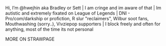 Hi, I’m @hwejhin aka Bradley or Sett |
I am cringe and im aware of that |
Im autistic and extremely fixated on League of Legends |
DNI - Pro/com/darkship or profiction, R slur "reclaimers", Wilbur soot fans, Mouthwashing (sorry..), Vivziepop supporters |
I block freely and often for anything, most of the time its not personal 

MORE ON STRAWPAGE

<!---
hwejhin/hwejhin is a ✨ special ✨ repository because its `README.md` (this file) appears on your GitHub profile.
You can click the Preview link to take a look at your changes.
--->
